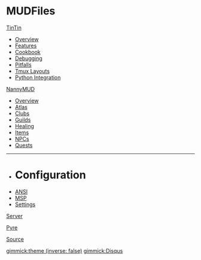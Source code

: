 # MUDFiles

[TinTin]()

  * [Overview](/tintin/index.md)
  * [Features](/tintin/features/index.md)
  * [Cookbook](/tintin/cookbook/index.md)
  * [Debugging](/tintin/debugging.md)
  * [Pitfalls](/tintin/pitfalls.md)
  * [Tmux Layouts](/tintin/tmux/index.md)
  * [Python Integration](/tintin/python/index.md)

[NannyMUD]()

  * [Overview](/nannymud/index.md)
  * [Atlas](/nannymud/atlas.md)
  * [Clubs](/nannymud/clubs.md)
  * [Guilds](/nannymud/guilds.md)
  * [Healing](/nannymud/healing.md)
  * [Items](/nannymud/items.md)
  * [NPCs](/nannymud/npcs.md)
  * [Quests](/nannymud/quests.md)
  - - - -
  * # Configuration
  * [ANSI](/nannymud/config-ansi.md)
  * [MSP](/nannymud/config-msp.md)
  * [Settings](/nannymud/config-settings.md)

[Server](/server/index.md)

[Pyre](/pyre/index.md)

[Source](https://github.com/nfarrar/mudfiles)

[gimmick:theme (inverse: false)](yeti)
[gimmick:Disqus](mudfiles)
